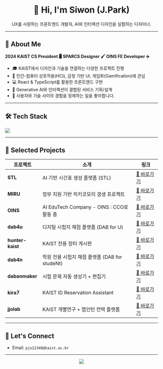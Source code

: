 <h1 align="center">👋 Hi, I'm Siwon (J.Park)</h1>
<p align="center">
UX를 사랑하는 프론트엔드 개발자,  
AI와 인터랙션 디자인을 실험하는 디자이너.
</p>

---

## 🌟 About Me

**2024 KAIST CS President 🖥️**
**SPARCS Designer 🖌️**
**OINS FE Developer ✈️**

- 🎓 KAIST에서 디자인과 기술을 연결하는 다양한 프로젝트 진행
- 🧠 인간-컴퓨터 상호작용(HCI), 감정 기반 UI, 게임화(Gamification)에 관심
- 💻 React & TypeScript를 활용한 프론트엔드 구현
- 🧪 Generative AI와 인터랙션이 결합된 서비스 기획/설계
- 🌱 사용자와 기술 사이의 경험을 정제하는 일을 좋아합니다.

---

## 🛠 Tech Stack

<img src="https://skillicons.dev/icons?i=react,ts,js,html,css,figma,python,firebase,github" />

---

## 🧪 Selected Projects

| 프로젝트 | 소개 | 링크 |
|----------|------|------|
| **STL** | AI 기반 시간표 생성 플랫폼 (STL) | [🔗 바로가기](https://stl.siwon.site) |
| **MIRU** | 정부 지원 기반 히키코모리 갱생 프로젝트 | [🔗 바로가기](https://miruni.netlify.app) |
| **OINS** | AI EduTech Company - OINS : CCO로 활동 중 | [🔗 바로가기](https://oinstech.com) |
| **dab4u** | 디지털 시험지 채점 플랫폼 (DAB for U) | [🔗 바로가기](https://dab4u.oinstech.com) |
| **hunter-kaist** | KAIST 전용 장터 게시판 | [🔗 바로가기](https://hunter-kaist.netlify.app) |
| **dab4n** | 학원 전용 시험지 채점 플랫폼 (DAB for studeNt) | [🔗 바로가기](https://dab4n.netlify.app) |
| **dabanmaker** | 시험 문제 자동 생성기 + 편집기 | [🔗 바로가기](https://dabanmaker.netlify.app) |
| **kira7** | KAIST ID Reservation Assistant | [🔗 바로가기](https://kira7.netlify.app) |
| **jjolab** | KAIST 개별연구 + 랩인턴 컨택 플랫폼 | [🔗 바로가기](https://jjolab.netlify.app) |

---

## 🤝 Let's Connect

- Email: `pjo12346@kaist.ac.kr`  

---

<p align="center">
  <img src="https://github-readme-stats.vercel.app/api?username=ksiwon&show_icons=true&theme=radical" />
</p>
